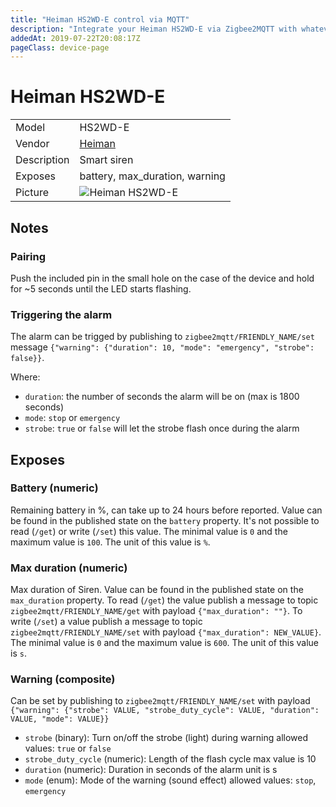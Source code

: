 ```yaml
---
title: "Heiman HS2WD-E control via MQTT"
description: "Integrate your Heiman HS2WD-E via Zigbee2MQTT with whatever smart home infrastructure you are using without the vendor's bridge or gateway."
addedAt: 2019-07-22T20:08:17Z
pageClass: device-page
---
```


<!-- !!!! -->
<!-- ATTENTION: This file is auto-generated through docgen! -->
<!-- You can only edit the "Notes"-Section between the two comment lines "Notes BEGIN" and "Notes END". -->
<!-- Do not use h1 or h2 heading within "## Notes"-Section. -->
<!-- !!!! -->

# Heiman HS2WD-E

|     |     |
|-----|-----|
| Model | HS2WD-E  |
| Vendor  | [Heiman](/supported-devices/#v=Heiman)  |
| Description | Smart siren |
| Exposes | battery, max_duration, warning |
| Picture | ![Heiman HS2WD-E](https://www.zigbee2mqtt.io/images/devices/HS2WD-E.png) |


<!-- Notes BEGIN: You can edit here. Add "## Notes" headline if not already present. -->
## Notes

### Pairing 

Push the included pin in the small hole on the case of the device and hold for ~5 seconds until the LED starts flashing.

### Triggering the alarm
The alarm can be trigged by publishing to `zigbee2mqtt/FRIENDLY_NAME/set` message
`{"warning": {"duration": 10, "mode": "emergency", "strobe": false}}`.

Where:
- `duration`: the number of seconds the alarm will be on (max is 1800 seconds)
- `mode`: `stop` or `emergency`
- `strobe`: `true` or `false` will let the strobe flash once during the alarm
<!-- Notes END: Do not edit below this line -->




## Exposes

### Battery (numeric)
Remaining battery in %, can take up to 24 hours before reported.
Value can be found in the published state on the `battery` property.
It's not possible to read (`/get`) or write (`/set`) this value.
The minimal value is `0` and the maximum value is `100`.
The unit of this value is `%`.

### Max duration (numeric)
Max duration of Siren.
Value can be found in the published state on the `max_duration` property.
To read (`/get`) the value publish a message to topic `zigbee2mqtt/FRIENDLY_NAME/get` with payload `{"max_duration": ""}`.
To write (`/set`) a value publish a message to topic `zigbee2mqtt/FRIENDLY_NAME/set` with payload `{"max_duration": NEW_VALUE}`.
The minimal value is `0` and the maximum value is `600`.
The unit of this value is `s`.

### Warning (composite)
Can be set by publishing to `zigbee2mqtt/FRIENDLY_NAME/set` with payload `{"warning": {"strobe": VALUE, "strobe_duty_cycle": VALUE, "duration": VALUE, "mode": VALUE}}`
- `strobe` (binary): Turn on/off the strobe (light) during warning allowed values: `true` or `false`
- `strobe_duty_cycle` (numeric): Length of the flash cycle max value is 10
- `duration` (numeric): Duration in seconds of the alarm unit is s
- `mode` (enum): Mode of the warning (sound effect) allowed values: `stop`, `emergency`

